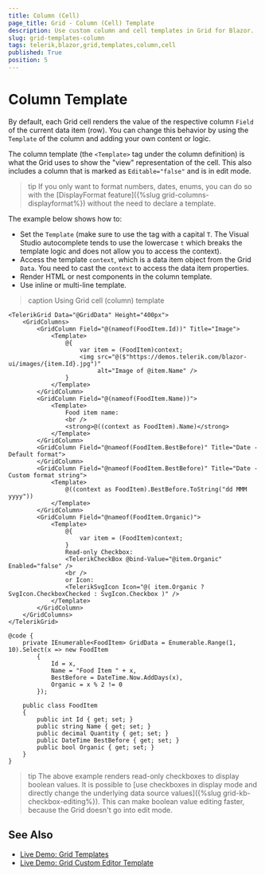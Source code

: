```yaml
---
title: Column (Cell)
page_title: Grid - Column (Cell) Template
description: Use custom column and cell templates in Grid for Blazor.
slug: grid-templates-column
tags: telerik,blazor,grid,templates,column,cell
published: True
position: 5
---
```


# Column Template

By default, each Grid cell renders the value of the respective column `Field` of the current data item (row). You can change this behavior by using the `Template` of the column and adding your own content or logic.

The column template (the `<Template>` tag under the column definition) is what the Grid uses to show the "view" representation of the cell. This also includes a column that is marked as `Editable="false"` and is in edit mode.

>tip If you only want to format numbers, dates, enums, you can do so with the [DisplayFormat feature]({%slug grid-columns-displayformat%}) without the need to declare a template.

The example below shows how to:

* Set the `Template` (make sure to use the tag with a capital `T`. The Visual Studio autocomplete tends to use the lowercase `t` which breaks the template logic and does not allow you to access the context).
* Access the template `context`, which is a data item object from the Grid `Data`. You need to cast the `context` to access the data item properties.
* Render HTML or nest components in the column template.
* Use inline or multi-line template.

>caption Using Grid cell (column) template

````CSHTML
<TelerikGrid Data="@GridData" Height="400px">
    <GridColumns>
        <GridColumn Field="@(nameof(FoodItem.Id))" Title="Image">
            <Template>
                @{
                    var item = (FoodItem)context;
                    <img src="@($"https://demos.telerik.com/blazor-ui/images/{item.Id}.jpg")"
                         alt="Image of @item.Name" />
                }
            </Template>
        </GridColumn>
        <GridColumn Field="@(nameof(FoodItem.Name))">
            <Template>
                Food item name:
                <br />
                <strong>@((context as FoodItem).Name)</strong>
            </Template>
        </GridColumn>
        <GridColumn Field="@nameof(FoodItem.BestBefore)" Title="Date - Default format">
        </GridColumn>
        <GridColumn Field="@nameof(FoodItem.BestBefore)" Title="Date - Custom format string">
            <Template>
                @((context as FoodItem).BestBefore.ToString("dd MMM yyyy"))
            </Template>
        </GridColumn>
        <GridColumn Field="@nameof(FoodItem.Organic)">
            <Template>
                @{
                    var item = (FoodItem)context;
                }
                Read-only Checkbox:
                <TelerikCheckBox @bind-Value="@item.Organic" Enabled="false" />
                <br />
                or Icon:
                <TelerikSvgIcon Icon="@( item.Organic ? SvgIcon.CheckboxChecked : SvgIcon.Checkbox )" />
            </Template>
        </GridColumn>
    </GridColumns>
</TelerikGrid>

@code {
    private IEnumerable<FoodItem> GridData = Enumerable.Range(1, 10).Select(x => new FoodItem
        {
            Id = x,
            Name = "Food Item " + x,
            BestBefore = DateTime.Now.AddDays(x),
            Organic = x % 2 != 0
        });

    public class FoodItem
    {
        public int Id { get; set; }
        public string Name { get; set; }
        public decimal Quantity { get; set; }
        public DateTime BestBefore { get; set; }
        public bool Organic { get; set; }
    }
}
````

>tip The above example renders read-only checkboxes to display boolean values. It is possible to [use checkboxes in display mode and directly change the underlying data source values]({%slug grid-kb-checkbox-editing%}). This can make boolean value editing faster, because the Grid doesn't go into edit mode.

## See Also

* [Live Demo: Grid Templates](https://demos.telerik.com/blazor-ui/grid/templates)
* [Live Demo: Grid Custom Editor Template](https://demos.telerik.com/blazor-ui/grid/custom-editor)

